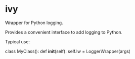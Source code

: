 # ivy
Wrapper for Python logging.

Provides a convenient interface to add logging to Python.

Typical use:

class MyClass():
    def __init__(self):
       self.lw = LoggerWrapper(args)


    


